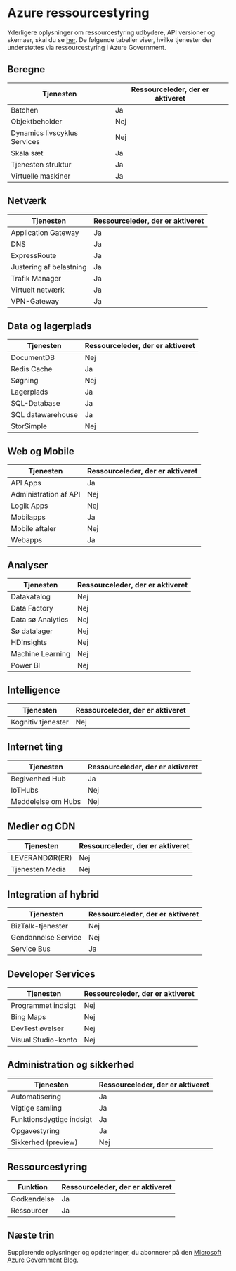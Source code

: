 <properties
    pageTitle="Azure Government dokumentation | Microsoft Azure"
    description="Dette indeholder en sammenligning af funktioner og vejledning om udviklingsprogrammer til Azure Government."
    services="Azure-Government"
    cloud="gov" 
    documentationCenter=""
    authors="brendalee"
    manager="zakramer"
    editor=""/>

<tags
    ms.service="multiple"
    ms.devlang="na"
    ms.topic="article"
    ms.tgt_pltfrm="na"
    ms.workload="azure-government"
    ms.date="10/10/2016"
    ms.author="brendalee"/>


# <a name="azure-resource-manager"></a>Azure ressourcestyring
Yderligere oplysninger om ressourcestyring udbydere, API versioner og skemaer, skal du se [her](../resource-manager-supported-services.md). De følgende tabeller viser, hvilke tjenester der understøttes via ressourcestyring i Azure Government.

## <a name="compute"></a>Beregne

| Tjenesten | Ressourceleder, der er aktiveret |
| ------- | ------------------------ |
| Batchen   | Ja |
|Objektbeholder | Nej |
| Dynamics livscyklus Services | Nej  |
| Skala sæt | Ja |
| Tjenesten struktur | Ja  |
| Virtuelle maskiner | Ja |

## <a name="networking"></a>Netværk

| Tjenesten | Ressourceleder, der er aktiveret |
| ------- | -------  |
| Application Gateway | Ja |
| DNS     | Ja |
| ExpressRoute | Ja  |
| Justering af belastning | Ja  |
| Trafik Manager | Ja |
| Virtuelt netværk | Ja|
| VPN-Gateway | Ja |

## <a name="data--storage"></a>Data og lagerplads

| Tjenesten | Ressourceleder, der er aktiveret |
| ------- | ------- |
| DocumentDB | Nej  |
| Redis Cache | Ja |
| Søgning | Nej  |
| Lagerplads | Ja  |
| SQL-Database | Ja |
| SQL datawarehouse | Ja |
| StorSimple | Nej  |

## <a name="web--mobile"></a>Web og Mobile

| Tjenesten | Ressourceleder, der er aktiveret |
| ------- | ------- |
| API Apps | Ja |
| Administration af API | Nej  |
| Logik Apps | Nej   |
| Mobilapps | Ja |
| Mobile aftaler | Nej  |
| Webapps | Ja |

## <a name="analytics"></a>Analyser

| Tjenesten | Ressourceleder, der er aktiveret |
| ------- | -------  |
| Datakatalog | Nej  |
| Data Factory | Nej |
| Data sø Analytics | Nej |
| Sø datalager | Nej |
| HDInsights | Nej |
| Machine Learning | Nej |
| Power BI | Nej |

## <a name="intelligence"></a>Intelligence

| Tjenesten | Ressourceleder, der er aktiveret |
| ------- | ------- |
| Kognitiv tjenester | Nej |

## <a name="internet-of-things"></a>Internet ting

| Tjenesten | Ressourceleder, der er aktiveret |
| ------- | ------- |
| Begivenhed Hub | Ja  |
| IoTHubs | Nej |
| Meddelelse om Hubs | Nej |

## <a name="media--cdn"></a>Medier og CDN

| Tjenesten | Ressourceleder, der er aktiveret |
| ------- | ------- |
| LEVERANDØR(ER) | Nej |
| Tjenesten Media | Nej |

## <a name="hybrid-integration"></a>Integration af hybrid

| Tjenesten | Ressourceleder, der er aktiveret |
| ------- | ------- |
| BizTalk-tjenester | Nej |
| Gendannelse Service | Nej |
| Service Bus | Ja |

## <a name="developer-services"></a>Developer Services

| Tjenesten | Ressourceleder, der er aktiveret |
| ------- | ------- |
| Programmet indsigt | Nej  |
| Bing Maps | Nej  |
| DevTest øvelser | Nej |
| Visual Studio-konto | Nej   |

## <a name="management-and-security"></a>Administration og sikkerhed

| Tjenesten | Ressourceleder, der er aktiveret |
| ------- | ------- |
| Automatisering | Ja |
| Vigtige samling | Ja |
| Funktionsdygtige indsigt | Ja |
| Opgavestyring | Ja  |
| Sikkerhed (preview) | Nej |

## <a name="resource-manager"></a>Ressourcestyring

| Funktion | Ressourceleder, der er aktiveret |
| ------- | ------- |
| Godkendelse | Ja |
| Ressourcer | Ja |


## <a name="next-steps"></a>Næste trin

Supplerende oplysninger og opdateringer, du abonnerer på den <a href="https://blogs.msdn.microsoft.com/azuregov/">Microsoft Azure Government Blog.</a>
